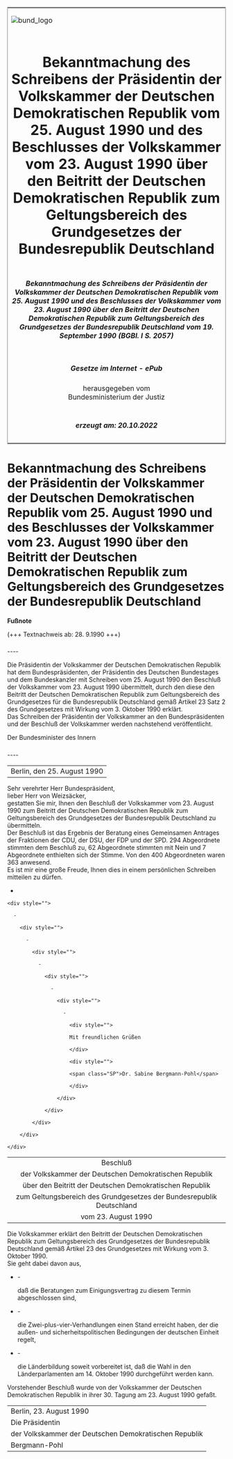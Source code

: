 <span id="DECKBLATT.html"></span>

<table border="0" frame="border" width="100%">

<tr valign="top">

<td align="left">

![bund\_logo](BfJ_2021_Web_de_de.gif)

</td>

<td align="right">

 

</td>

</tr>

<tr align="center" valign="middle">

<td colspan="2">

# Bekanntmachung des Schreibens der Präsidentin der Volkskammer der Deutschen Demokratischen Republik vom 25. August 1990 und des Beschlusses der Volkskammer vom 23. August 1990 über den Beitritt der Deutschen Demokratischen Republik zum Geltungsbereich des Grundgesetzes der Bundesrepublik Deutschland

</td>

</tr>

<tr align="center" valign="middle">

<td colspan="2">

##### Bekanntmachung des Schreibens der Präsidentin der Volkskammer der Deutschen Demokratischen Republik vom 25. August 1990 und des Beschlusses der Volkskammer vom 23. August 1990 über den Beitritt der Deutschen Demokratischen Republik zum Geltungsbereich des Grundgesetzes der Bundesrepublik Deutschland vom 19. September 1990 (BGBl. I S. 2057)

</td>

</tr>

<tr align="center" valign="middle">

<td colspan="2">

  
  

##### Gesetze im Internet - ePub  
  
herausgegeben vom  
Bundesministerium der Justiz

</td>

</tr>

<tr align="center" valign="bottom">

<td colspan="2">

  
  

##### erzeugt am: 20.10.2022

</td>

</tr>

</table>

<span id="BJNR020570990.html"></span>

# Bekanntmachung des Schreibens der Präsidentin der Volkskammer der Deutschen Demokratischen Republik vom 25. August 1990 und des Beschlusses der Volkskammer vom 23. August 1990 über den Beitritt der Deutschen Demokratischen Republik zum Geltungsbereich des Grundgesetzes der Bundesrepublik Deutschland

<div>

  
**Fußnote**

<div class="jnhtml">

<div>

<div class="jurAbsatz">

(+++ Textnachweis ab: 28. 9.1990 +++)

</div>

</div>

</div>

</div>

<span id="BJNR020570990BJNE000100308.html"></span>

###   
\----

<div>

<div class="jnhtml">

<div>

<div class="jurAbsatz">

Die Präsidentin der Volkskammer der Deutschen Demokratischen Republik
hat dem Bundespräsidenten, der Präsidentin des Deutschen Bundestages und
dem Bundeskanzler mit Schreiben vom 25. August 1990 den Beschluß der
Volkskammer vom 23. August 1990 übermittelt, durch den diese den
Beitritt der Deutschen Demokratischen Republik zum Geltungsbereich des
Grundgesetzes für die Bundesrepublik Deutschland gemäß Artikel 23 Satz 2
des Grundgesetzes mit Wirkung vom 3. Oktober 1990 erklärt.  
Das Schreiben der Präsidentin der Volkskammer an den Bundespräsidenten
und der Beschluß der Volkskammer werden nachstehend veröffentlicht.  
  
<span class="SP">Der Bundesminister des Innern</span>

</div>

</div>

</div>

</div>

<span id="BJNR020570990BJNE000200308.html"></span>

###   
\----

<div>

<div class="jnhtml">

<div>

<div class="jurAbsatz">

|                             |
| :-------------------------: |
| Berlin, den 25. August 1990 |

  
Sehr verehrter Herr Bundespräsident,  
lieber Herr von Weizsäcker,  
gestatten Sie mir, Ihnen den Beschluß der Volkskammer vom 23. August
1990 zum Beitritt der Deutschen Demokratischen Republik zum
Geltungsbereich des Grundgesetzes der Bundesrepublik Deutschland zu
übermitteln.  
Der Beschluß ist das Ergebnis der Beratung eines Gemeinsamen Antrages
der Fraktionen der CDU, der DSU, der FDP und der SPD. 294 Abgeordnete
stimmten dem Beschluß zu, 62 Abgeordnete stimmten mit Nein und 7
Abgeordnete enthielten sich der Stimme. Von den 400 Abgeordneten waren
363 anwesend.  
Es ist mir eine große Freude, Ihnen dies in einem persönlichen Schreiben
mitteilen zu dürfen.  

  - 
    
    <div style="">
    
      - 
        
        <div style="">
        
          - 
            
            <div style="">
            
              - 
                
                <div style="">
                
                  - 
                    
                    <div style="">
                    
                      - 
                        
                        <div style="">
                        
                        Mit freundlichen Grüßen
                        
                        </div>
                        
                        <div style="">
                        
                        <span class="SP">Dr. Sabine Bergmann-Pohl</span>
                        
                        </div>
                    
                    </div>
                
                </div>
            
            </div>
        
        </div>
    
    </div>

  
  
  

|                                                                      |
| :------------------------------------------------------------------: |
|                               Beschluß                               |
|        der Volkskammer der Deutschen Demokratischen Republik         |
|       über den Beitritt der Deutschen Demokratischen Republik        |
| zum Geltungsbereich des Grundgesetzes der Bundesrepublik Deutschland |
|                         vom 23. August 1990                          |

  
Die Volkskammer erklärt den Beitritt der Deutschen Demokratischen
Republik zum Geltungsbereich des Grundgesetzes der Bundesrepublik
Deutschland gemäß Artikel 23 des Grundgesetzes mit Wirkung vom 3.
Oktober 1990.  
Sie geht dabei davon aus,

  - \-
    
    <div style="">
    
    daß die Beratungen zum Einigungsvertrag zu diesem Termin
    abgeschlossen sind,
    
    </div>

  - \-
    
    <div style="">
    
    die Zwei-plus-vier-Verhandlungen einen Stand erreicht haben, der die
    außen- und sicherheitspolitischen Bedingungen der deutschen Einheit
    regelt,
    
    </div>

  - \-
    
    <div style="">
    
    die Länderbildung soweit vorbereitet ist, daß die Wahl in den
    Länderparlamenten am 14. Oktober 1990 durchgeführt werden kann.
    
    </div>

Vorstehender Beschluß wurde von der Volkskammer der Deutschen
Demokratischen Republik in ihrer 30. Tagung am 23. August 1990 gefaßt.  

|                                                       |
| :---------------------------------------------------- |
| Berlin, 23. August 1990                               |
| Die Präsidentin                                       |
| der Volkskammer der Deutschen Demokratischen Republik |
| Bergmann-Pohl                                         |

</div>

</div>

</div>

</div>
